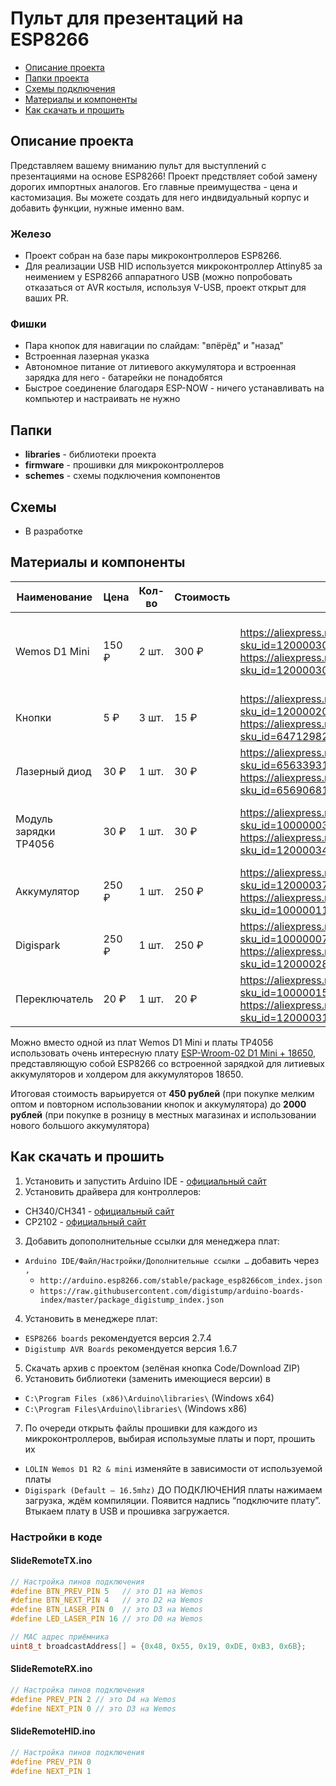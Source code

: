 # Пульт для презентаций на ESP8266

* [Описание проекта](#chapter-0)
* [Папки проекта](#chapter-1)
* [Схемы подключения](#chapter-2)
* [Материалы и компоненты](#chapter-3)
* [Как скачать и прошить](#chapter-4)

<a id="chapter-0"></a>
## Описание проекта
Представляем вашему вниманию пульт для выступлений с презентациями на основе ESP8266! Проект предствляет собой замену дорогих импортных аналогов. Его главные преимущества - цена и кастомизация. Вы можете создать для него индвидуальный корпус и добавить функции, нужные именно вам.

### Железо
- Проект собран на базе пары микроконтроллеров ESP8266.
- Для реализации USB HID используется микроконтроллер Attiny85 за неимением у ESP8266 аппаратного USB (можно попробовать отказаться от AVR костыля, используя V-USB, проект открыт для ваших PR.

### Фишки
- Пара кнопок для навигации по слайдам: "впёрёд" и "назад"
- Встроенная лазерная указка
- Автономное питание от литиевого аккумулятора и встроенная зарядка для него - батарейки не понадобятся
- Быстрое соединение благодаря ESP-NOW - ничего устанавливать на компьютер и настраивать не нужно

<a id="chapter-1"></a>
## Папки
- **libraries** - библиотеки проекта
- **firmware** - прошивки для микроконтроллеров
- **schemes** - схемы подключения компонентов

<a id="chapter-2"></a>
## Схемы
- В разработке

<a id="chapter-3"></a>
## Материалы и компоненты
| Наименование          | Цена  | Кол-во | Стоимость | Ссылка                                                                                                                                                                                                                                                        | Комментарий                                                      |
|-----------------------|-------|--------|-----------|---------------------------------------------------------------------------------------------------------------------------------------------------------------------------------------------------------------------------------------------------------------|------------------------------------------------------------------|
| Wemos D1 Mini         | 150 ₽ | 2 шт.  | 300 ₽     | https://aliexpress.ru/item/1005004691735010.html?sku_id=12000030118892637&spm=.search_results.2.b5fe6debne6nar https://aliexpress.ru/item/1005001621784437.html?sku_id=12000030876907542&spm=.search_results.0.b5fe6debne6nar                                 | Можно использовать любые другие отладочные платы на базе ESP8266 |
| Кнопки                | 5 ₽   | 3 шт.  | 15 ₽      | https://aliexpress.ru/item/1005002483504604.html?sku_id=12000020816258869&spm=a2g2w.productlist.search_results.0.295d5690FECFoV https://aliexpress.ru/item/32815841388.html?sku_id=64712982838&spm=a2g2w.productlist.search_results.0.5ebf17d7lz9Jjz          | Подойдут абсолютно любые                                         |
| Лазерный диод         | 30 ₽  | 1 шт.  | 30 ₽      | https://aliexpress.ru/item/32436757591.html?sku_id=65633931684&spm=a2g2w.productlist.search_results.2.372f151e5sMS8q https://aliexpress.ru/item/590519565.html?sku_id=65690681743&spm=a2g2w.productlist.search_results.0.372f151e5sMS8q                       | 5 В, 5 мВт, 650 нм                                               |
| Модуль зарядки TP4056 | 30 ₽  | 1 шт.  | 30 ₽      | https://aliexpress.ru/item/32467578996.html?sku_id=10000003716909975&spm=a2g2w.productlist.search_results.0.3c313100BdBFoH https://aliexpress.ru/item/1005005741783050.html?sku_id=12000034179251543&spm=a2g2w.productlist.search_results.2.5f2666cfGdj9Ts    | Необходимо выбирать со встроенной схемой защиты                  |
| Аккумулятор           | 250 ₽ | 1 шт.  | 250 ₽     | https://aliexpress.ru/item/1005005684424738.html?sku_id=12000037283578784&spm=a2g2w.productlist.search_results.3.b37f312dNCFooa https://aliexpress.ru/item/4000939330410.html?sku_id=10000011329005536&spm=a2g2w.productlist.search_results.10.38178760eEMGWR | Можно использовать аккумуляторы из одноразок                     |
| Digispark             | 250 ₽ | 1 шт.  | 250 ₽     | https://aliexpress.ru/item/32807895683.html?sku_id=10000007831801690&spm=a2g2w.productlist.search_results.0.57674f500AUV34 https://aliexpress.ru/item/1005004203065658.html?sku_id=12000028365468636&spm=a2g2w.productlist.search_results.3.5d115ba6QB8ZHz    |                                                                  |
| Переключатель         | 20 ₽  | 1 шт.  | 20 ₽      | https://aliexpress.ru/item/4001202080623.html?sku_id=10000015286215548&spm=a2g2w.productlist.search_results.15.36e9243dFkvmUQ https://aliexpress.ru/item/1005001513148147.html?sku_id=12000031633680801&spm=a2g2w.productlist.search_results.0.6c5450dcP7qKsL | Нужен для откючения питания                                      |

Можно вместо одной из плат Wemos D1 Mini и платы TP4056 использовать очень интересную плату [ESP-Wroom-02 D1 Mini + 18650](https://aliexpress.ru/item/33060514583.html?sku_id=67531965171&spm=a2g2w.productlist.search_results.9.57387298mYMHuy), представляющую собой ESP8266 со встроенной зарядкой для литиевых аккумуляторов и холдером для аккумуляторов 18650.

Итоговая стоимость варьируется от **450 рублей** (при покупке мелким оптом и повторном использовании кнопок и аккумулятора) до **2000 рублей** (при покупке в розницу в местных магазинах и использовании нового большого аккумулятора)

<a id="chapter-4"></a>
## Как скачать и прошить
1. Установить и запустить Arduino IDE - [официальный сайт](https://www.arduino.cc/en/software')
2. Установить драйвера для контроллеров:
  * CH340/CH341 - [официальный сайт](https://wch-ic.com/downloads/CH341SER_EXE.html)
  * CP2102 - [официальный сайт](https://www.silabs.com/developers/usb-to-uart-bridge-vcp-drivers)
3. Добавить допополнительные ссылки для менеджера плат:
  * `Arduino IDE/Файл/Настройки/Дополнительные ссылки …` добавить через `,`
    - `http://arduino.esp8266.com/stable/package_esp8266com_index.json`
    - `https://raw.githubusercontent.com/digistump/arduino-boards-index/master/package_digistump_index.json`
4. Установить в менеджере плат:
  * `ESP8266 boards` рекомендуется версия 2.7.4
  * `Digistump AVR Boards` рекомендуется версия 1.6.7
5. Скачать архив с проектом (зелёная кнопка Code/Download ZIP)
6. Установить библиотеки (заменить имеющиеся версии) в 
  * `C:\Program Files (x86)\Arduino\libraries\` (Windows x64)  
  * `C:\Program Files\Arduino\libraries\` (Windows x86)
7. По очереди открыть файлы прошивки для каждого из микроконтроллеров, выбирая использумые платы и порт, прошить их
  * `LOLIN Wemos D1 R2 & mini` изменяйте в зависимости от используемой платы
  * `Digispark (Default – 16.5mhz)` ДО ПОДКЛЮЧЕНИЯ платы нажимаем загрузка, ждём компиляции. Появится надпись “подключите плату”. Втыкаем плату в USB и прошивка загружается.

### Настройки в коде
#### SlideRemoteTX.ino
```cpp
// Настройка пинов подключения
#define BTN_PREV_PIN 5   // это D1 на Wemos
#define BTN_NEXT_PIN 4   // это D2 на Wemos
#define BTN_LASER_PIN 0  // это D3 на Wemos
#define LED_LASER_PIN 16 // это D0 на Wemos

// MAC адрес приёмника
uint8_t broadcastAddress[] = {0x48, 0x55, 0x19, 0xDE, 0xB3, 0x6B};
```
#### SlideRemoteRX.ino
```cpp
// Настройка пинов подключения
#define PREV_PIN 2 // это D4 на Wemos
#define NEXT_PIN 0 // это D3 на Wemos
```
#### SlideRemoteHID.ino
```cpp
// Настройка пинов подключения
#define PREV_PIN 0
#define NEXT_PIN 1
```
